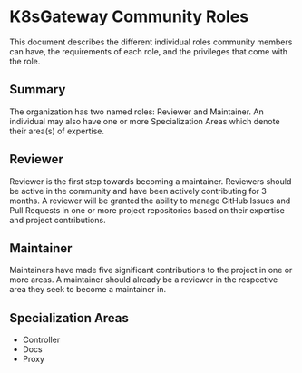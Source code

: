 # K8sGateway Community Roles

This document describes the different individual roles community members can have, the requirements of each role, and the privileges that come with the role.

## Summary

The organization has two named roles: Reviewer and Maintainer. An individual may also have one or more Specialization Areas which denote their area(s) of expertise.

## Reviewer

Reviewer is the first step towards becoming a maintainer. Reviewers should be active in the community and have been actively contributing for 3 months. A reviewer will be granted the ability to manage GitHub Issues and Pull Requests in one or more project repositories based on their expertise and project contributions.

## Maintainer

Maintainers have made five significant contributions to the project in one or more areas. A maintainer should already be a reviewer in the respective area they seek to become a maintainer in.

## Specialization Areas

- Controller
- Docs
- Proxy
